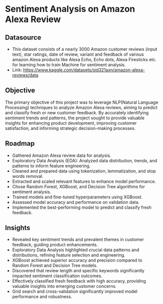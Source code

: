 # Sentiment Analysis on Amazon Alexa Review
## Datasource 
- This dataset consists of a nearly 3000 Amazon customer reviews (input text), star ratings, date of review, variant and feedback of various amazon Alexa products like Alexa Echo, Echo dots, Alexa Firesticks etc. for learning how to train Machine for sentiment analysis.
- Link: https://www.kaggle.com/datasets/sid321axn/amazon-alexa-reviews/data
## Objective 
The primary objective of this project was to leverage NLP(Natural Language Processing) techniques to analyze Amazon Alexa reviews, aiming to predict and classify fresh or new customer feedback. By accurately identifying sentiment trends and patterns, the project sought to provide valuable insights for enhancing product development, improving customer satisfaction, and informing strategic decision-making processes.
## Roadmap
- Gathered Amazon Alexa review data for analysis.
- Exploratory Data Analysis (EDA): Analyzed data distribution, trends, and patterns to inform feature engineering.
- Cleaned and prepared data using tokenization, lemmatization, and stop words removal.
- Extracted and scaled relevant features to enhance model performance.
- Chose Random Forest, XGBoost, and Decision Tree algorithms for sentiment analysis.
- Trained models and fine-tuned hyperparameters using XGBoost.
- Assessed model accuracy and performance on validation data.
- Implemented the best-performing model to predict and classify fresh feedback.
## Insights
- Revealed key sentiment trends and prevalent themes in customer feedback, guiding product enhancements.
- Exploratory Data Analysis highlighted crucial data patterns and distributions, refining feature selection and engineering.
- XGBoost achieved superior accuracy and precision compared to Random Forest and Decision Tree models.
- Discovered that review length and specific keywords significantly impacted sentiment classification outcomes.
- Effectively classified fresh feedback with high accuracy, providing valuable insights into emerging customer concerns.
- Grid search and cross-validation significantly improved model performance and robustness.
  





